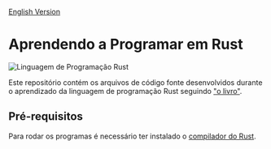 [English Version](./README.EN.md)

# Aprendendo a Programar em Rust

![Linguagem de Programação Rust](https://www.rust-lang.org/static/images/rust-logo-blk.svg)

Este repositório contém os arquivos de código fonte desenvolvidos durante o aprendizado da linguagem de programação Rust seguindo ["o livro"](https://doc.rust-lang.org/book/).

## Pré-requisitos

Para rodar os programas é necessário ter instalado o [compilador do Rust](https://www.rust-lang.org/pt-BR/tools/install).